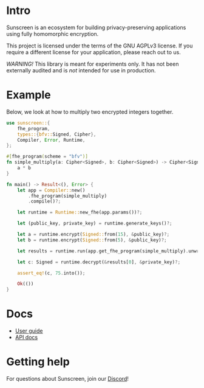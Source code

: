 # Intro

Sunscreen is an ecosystem for building privacy-preserving applications using fully homomorphic encryption.

This project is licensed under the terms of the GNU AGPLv3 license. If you require a different license for your application, please reach out to us.

*WARNING!* This library is meant for experiments only. It has not been externally audited and is *not* intended for use in production. 

# Example
Below, we look at how to multiply two encrypted integers together.

```rust
use sunscreen::{
    fhe_program,
    types::{bfv::Signed, Cipher},
    Compiler, Error, Runtime,
};

#[fhe_program(scheme = "bfv")]
fn simple_multiply(a: Cipher<Signed>, b: Cipher<Signed>) -> Cipher<Signed> {
    a * b
}

fn main() -> Result<(), Error> {
    let app = Compiler::new()
        .fhe_program(simple_multiply)
        .compile()?;

    let runtime = Runtime::new_fhe(app.params())?;

    let (public_key, private_key) = runtime.generate_keys()?;

    let a = runtime.encrypt(Signed::from(15), &public_key)?;
    let b = runtime.encrypt(Signed::from(5), &public_key)?;

    let results = runtime.run(app.get_fhe_program(simple_multiply).unwrap(), vec![a, b], &public_key)?;

    let c: Signed = runtime.decrypt(&results[0], &private_key)?;

    assert_eq!(c, 75.into());

    Ok(())
}
```

# Docs
* [User guide](https://docs.sunscreen.tech)
* [API docs](https://docs.rs/sunscreen)

# Getting help
For questions about Sunscreen, join our [Discord](https://discord.gg/WHCs6jNNDS)!
